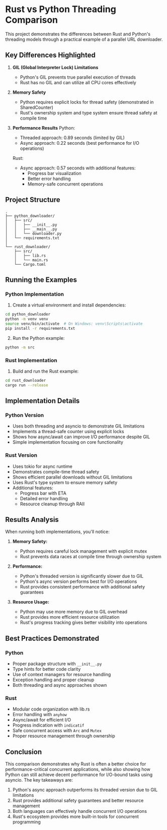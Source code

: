 # Rust vs Python Threading Comparison

This project demonstrates the differences between Rust and Python's threading models through a practical example of a parallel URL downloader.

## Key Differences Highlighted

1. **GIL (Global Interpreter Lock) Limitations**
   - Python's GIL prevents true parallel execution of threads
   - Rust has no GIL and can utilize all CPU cores effectively

2. **Memory Safety**
   - Python requires explicit locks for thread safety (demonstrated in SharedCounter)
   - Rust's ownership system and type system ensure thread safety at compile time

3. **Performance Results**
   Python:
   - Threaded approach: 0.89 seconds (limited by GIL)
   - Async approach: 0.22 seconds (best performance for I/O operations)
   
   Rust:
   - Async approach: 0.57 seconds with additional features:
     - Progress bar visualization
     - Better error handling
     - Memory-safe concurrent operations

## Project Structure

```
.
├── python_downloader/
│   ├── src/
│   │   ├── __init__.py
│   │   ├── __main__.py
│   │   └── downloader.py
│   └── requirements.txt
│
└── rust_downloader/
    ├── src/
    │   ├── lib.rs
    │   └── main.rs
    └── Cargo.toml
```

## Running the Examples

### Python Implementation

1. Create a virtual environment and install dependencies:
```bash
cd python_downloader
python -m venv venv
source venv/bin/activate  # On Windows: venv\Scripts\activate
pip install -r requirements.txt
```

2. Run the Python example:
```bash
python -m src
```

### Rust Implementation

1. Build and run the Rust example:
```bash
cd rust_downloader
cargo run --release
```

## Implementation Details

### Python Version
- Uses both threading and asyncio to demonstrate GIL limitations
- Implements a thread-safe counter using explicit locks
- Shows how async/await can improve I/O performance despite GIL
- Simple implementation focusing on core functionality

### Rust Version
- Uses tokio for async runtime
- Demonstrates compile-time thread safety
- Shows efficient parallel downloads without GIL limitations
- Uses Rust's type system to ensure memory safety
- Additional features:
  - Progress bar with ETA
  - Detailed error handling
  - Resource cleanup through RAII

## Results Analysis

When running both implementations, you'll notice:

1. **Memory Safety:**
   - Python requires careful lock management with explicit mutex
   - Rust prevents data races at compile time through ownership system

2. **Performance:**
   - Python's threaded version is significantly slower due to GIL
   - Python's async version performs best for I/O operations
   - Rust provides consistent performance with additional safety guarantees

3. **Resource Usage:**
   - Python may use more memory due to GIL overhead
   - Rust provides more efficient resource utilization
   - Rust's progress tracking gives better visibility into operations

## Best Practices Demonstrated

### Python
- Proper package structure with `__init__.py`
- Type hints for better code clarity
- Use of context managers for resource handling
- Exception handling and proper cleanup
- Both threading and async approaches shown

### Rust
- Modular code organization with lib.rs
- Error handling with `anyhow`
- Async/await for efficient I/O
- Progress indication with `indicatif`
- Safe concurrent access with `Arc` and `Mutex`
- Proper resource management through ownership

## Conclusion

This comparison demonstrates why Rust is often a better choice for performance-critical concurrent applications, while also showing how Python can still achieve decent performance for I/O-bound tasks using asyncio. The key takeaways are:

1. Python's async approach outperforms its threaded version due to GIL limitations
2. Rust provides additional safety guarantees and better resource management
3. Both languages can effectively handle concurrent I/O operations
4. Rust's ecosystem provides more built-in tools for concurrent programming
